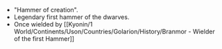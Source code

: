 - "Hammer of creation". 
- Legendary first hammer of the dwarves. 
- Once wielded by [[Kyonin/1 World/Continents/Uson/Countries/Golarion/History/Branmor - Wielder of the first Hammer]]